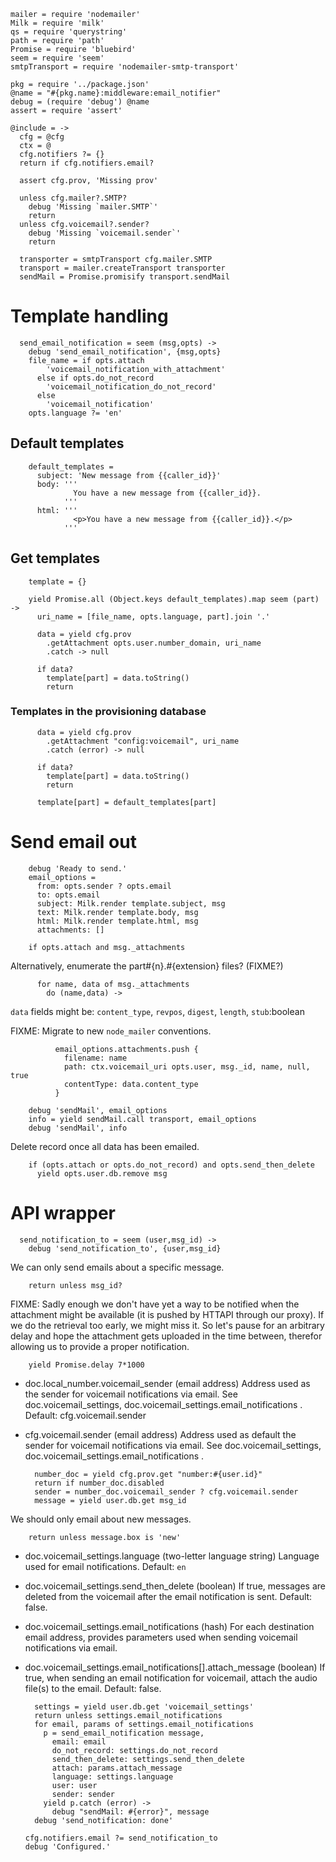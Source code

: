     mailer = require 'nodemailer'
    Milk = require 'milk'
    qs = require 'querystring'
    path = require 'path'
    Promise = require 'bluebird'
    seem = require 'seem'
    smtpTransport = require 'nodemailer-smtp-transport'

    pkg = require '../package.json'
    @name = "#{pkg.name}:middleware:email_notifier"
    debug = (require 'debug') @name
    assert = require 'assert'

    @include = ->
      cfg = @cfg
      ctx = @
      cfg.notifiers ?= {}
      return if cfg.notifiers.email?

      assert cfg.prov, 'Missing prov'

      unless cfg.mailer?.SMTP?
        debug 'Missing `mailer.SMTP`'
        return
      unless cfg.voicemail?.sender?
        debug 'Missing `voicemail.sender`'
        return

      transporter = smtpTransport cfg.mailer.SMTP
      transport = mailer.createTransport transporter
      sendMail = Promise.promisify transport.sendMail

Template handling
=================

      send_email_notification = seem (msg,opts) ->
        debug 'send_email_notification', {msg,opts}
        file_name = if opts.attach
            'voicemail_notification_with_attachment'
          else if opts.do_not_record
            'voicemail_notification_do_not_record'
          else
            'voicemail_notification'
        opts.language ?= 'en'

Default templates
-----------------

        default_templates =
          subject: 'New message from {{caller_id}}'
          body: '''
                  You have a new message from {{caller_id}}.
                '''
          html: '''
                  <p>You have a new message from {{caller_id}}.</p>
                '''

Get templates
-------------

        template = {}

        yield Promise.all (Object.keys default_templates).map seem (part) ->
          uri_name = [file_name, opts.language, part].join '.'

          data = yield cfg.prov
            .getAttachment opts.user.number_domain, uri_name
            .catch -> null

          if data?
            template[part] = data.toString()
            return

### Templates in the provisioning database

          data = yield cfg.prov
            .getAttachment "config:voicemail", uri_name
            .catch (error) -> null

          if data?
            template[part] = data.toString()
            return

          template[part] = default_templates[part]

Send email out
==============

        debug 'Ready to send.'
        email_options =
          from: opts.sender ? opts.email
          to: opts.email
          subject: Milk.render template.subject, msg
          text: Milk.render template.body, msg
          html: Milk.render template.html, msg
          attachments: []

        if opts.attach and msg._attachments

Alternatively, enumerate the part#{n}.#{extension} files? (FIXME?)

          for name, data of msg._attachments
            do (name,data) ->

`data` fields might be: `content_type`, `revpos`, `digest`, `length`, `stub`:boolean

FIXME: Migrate to new `node_mailer` conventions.

              email_options.attachments.push {
                filename: name
                path: ctx.voicemail_uri opts.user, msg._id, name, null, true
                contentType: data.content_type
              }

        debug 'sendMail', email_options
        info = yield sendMail.call transport, email_options
        debug 'sendMail', info

Delete record once all data has been emailed.

        if (opts.attach or opts.do_not_record) and opts.send_then_delete
          yield opts.user.db.remove msg

API wrapper
===========

      send_notification_to = seem (user,msg_id) ->
        debug 'send_notification_to', {user,msg_id}

We can only send emails about a specific message.

        return unless msg_id?

FIXME: Sadly enough we don't have yet a way to be notified when the attachment might be available (it is pushed by HTTAPI through our proxy). If we do the retrieval too early, we might miss it. So let's pause for an arbitrary delay and hope the attachment gets uploaded in the time between, therefor allowing us to provide a proper notification.

        yield Promise.delay 7*1000

* doc.local_number.voicemail_sender (email address) Address used as the sender for voicemail notifications via email. See doc.voicemail_settings, doc.voicemail_settings.email_notifications . Default: cfg.voicemail.sender
* cfg.voicemail.sender (email address) Address used as default the sender for voicemail notifications via email. See doc.voicemail_settings, doc.voicemail_settings.email_notifications .

        number_doc = yield cfg.prov.get "number:#{user.id}"
        return if number_doc.disabled
        sender = number_doc.voicemail_sender ? cfg.voicemail.sender
        message = yield user.db.get msg_id

We should only email about new messages.

        return unless message.box is 'new'

* doc.voicemail_settings.language (two-letter language string) Language used for email notifications. Default: `en`
* doc.voicemail_settings.send_then_delete (boolean) If true, messages are deleted from the voicemail after the email notification is sent. Default: false.
* doc.voicemail_settings.email_notifications (hash) For each destination email address, provides parameters used when sending voicemail notifications via email.
* doc.voicemail_settings.email_notifications[].attach_message (boolean) If true, when sending an email notification for voicemail, attach the audio file(s) to the email. Default: false.

        settings = yield user.db.get 'voicemail_settings'
        return unless settings.email_notifications
        for email, params of settings.email_notifications
          p = send_email_notification message,
            email: email
            do_not_record: settings.do_not_record
            send_then_delete: settings.send_then_delete
            attach: params.attach_message
            language: settings.language
            user: user
            sender: sender
          yield p.catch (error) ->
            debug "sendMail: #{error}", message
        debug 'send_notification: done'

      cfg.notifiers.email ?= send_notification_to
      debug 'Configured.'
